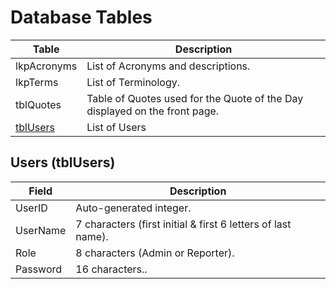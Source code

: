# Database Tables

| Table|Description |  
| -- | -- |  
| lkpAcronyms|List of Acronyms and descriptions. |  
| lkpTerms|List of Terminology. |  
| tblQuotes|Table of Quotes used for the Quote of the Day displayed on the front page.  |  
| [tblUsers](https://github.com/MrMikey59/00---Projects/blob/master/Databases/Tables.md#users-tblusers)|List of Users |  

## Users (tblUsers)
| Field | Description |  
| -- | -- |  
| UserID|Auto-generated integer. |  
| UserName|7 characters (first initial & first 6 letters of last name). |  
| Role|8 characters (Admin or Reporter). |  
| Password|16 characters.. |  

